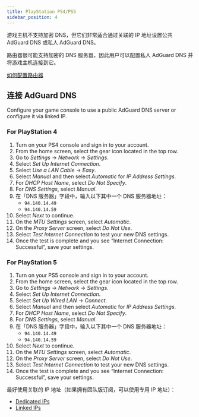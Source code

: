 ```yaml
---
title: PlayStation PS4/PS5
sidebar_position: 4
---
```


游戏主机不支持加密 DNS，但它们非常适合通过关联的 IP 地址设置公共 AdGuard DNS 或私人 AdGuard DNS。

路由器很可能支持加密的 DNS 服务器，因此用户可以配置私人 AdGuard DNS 并将游戏主机连接到它。

[如何配置路由器](/private-dns/connect-devices/routers/routers.md)

## 连接 AdGuard DNS

Configure your game console to use a public AdGuard DNS server or configure it via linked IP.

### For PlayStation 4

1. Turn on your PS4 console and sign in to your account.
2. From the home screen, select the gear icon located in the top row.
3. Go to _Settings_ → _Network_ → _Settings_.
4. Select _Set Up Internet Connection_.
5. Select _Use a LAN Cable_ → _Easy_.
6. Select _Manual_ and then select _Automatic_ for _IP Address Settings_.
7. For _DHCP Host Name_, select _Do Not Specify_.
8. For _DNS Settings_, select _Manual_.
9. 在「DNS 服务器」字段中，输入以下其中一个 DNS 服务器地址：
   - `94.140.14.49`
   - `94.140.14.59`
10. Select _Next_ to continue.
11. On the _MTU Settings_ screen, select _Automatic_.
12. On the _Proxy Server_ screen, select _Do Not Use_.
13. Select _Test Internet Connection_ to test your new DNS settings.
14. Once the test is complete and you see “Internet Connection: Successful”, save your settings.

### For PlayStation 5

1. Turn on your PS5 console and sign in to your account.
2. From the home screen, select the gear icon located in the top row.
3. Go to _Settings_ → _Network_ → _Settings_.
4. Select _Set Up Internet Connection_.
5. Select _Set Up Wired LAN_ → _Connect_.
6. Select _Manual_ and then select _Automatic_ for _IP Address Settings_.
7. For _DHCP Host Name_, select _Do Not Specify_.
8. For _DNS Settings_, select _Manual_.
9. 在「DNS 服务器」字段中，输入以下其中一个 DNS 服务器地址：
   - `94.140.14.49`
   - `94.140.14.59`
10. Select _Next_ to continue.
11. On the _MTU Settings_ screen, select _Automatic_.
12. On the _Proxy Server_ screen, select _Do Not Use_.
13. Select _Test Internet Connection_ to test your new DNS settings.
14. Once the test is complete and you see “Internet Connection: Successful”, save your settings.

最好使用关联的 IP 地址（如果拥有团队版订阅，可以使用专用 IP 地址）：

- [Dedicated IPs](/private-dns/connect-devices/other-options/dedicated-ip.md)
- [Linked IPs](/private-dns/connect-devices/other-options/linked-ip.md)
